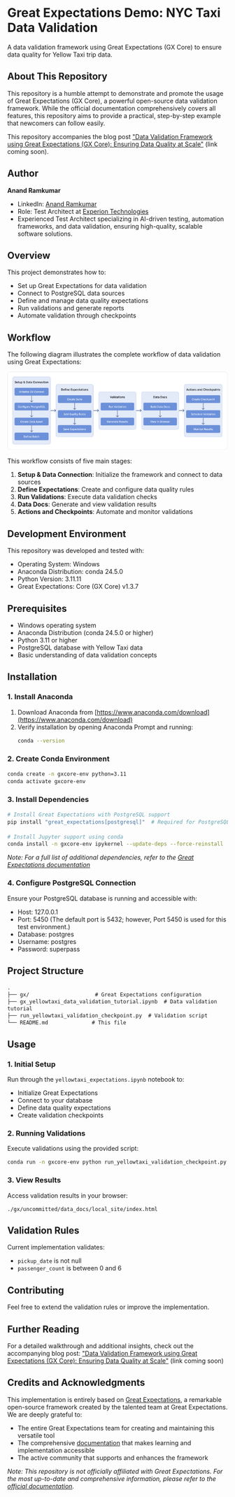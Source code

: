 # Great Expectations Demo: NYC Taxi Data Validation
A data validation framework using Great Expectations (GX Core) to ensure data quality for Yellow Taxi trip data.

## About This Repository
This repository is a humble attempt to demonstrate and promote the usage of Great Expectations (GX Core), a powerful open-source data validation framework. While the official documentation comprehensively covers all features, this repository aims to provide a practical, step-by-step example that newcomers can follow easily.

This repository accompanies the blog post ["Data Validation Framework using Great Expectations (GX Core): Ensuring Data Quality at Scale"](#) (link coming soon).

## Author
**Anand Ramkumar**
- LinkedIn: [Anand Ramkumar](https://www.linkedin.com/in/anand-ramkumar-04675a1b2)
- Role: Test Architect at [Experion Technologies](https://experionglobal.com/)
- Experienced Test Architect specializing in AI-driven testing, automation frameworks, and data validation, ensuring high-quality, scalable software solutions.

## Overview
This project demonstrates how to:
- Set up Great Expectations for data validation
- Connect to PostgreSQL data sources
- Define and manage data quality expectations
- Run validations and generate reports
- Automate validation through checkpoints

## Workflow
The following diagram illustrates the complete workflow of data validation using Great Expectations:

![Great Expectations Workflow](docs/images/gx_workflow.png)

This workflow consists of five main stages:
1. **Setup & Data Connection**: Initialize the framework and connect to data sources
2. **Define Expectations**: Create and configure data quality rules
3. **Run Validations**: Execute data validation checks
4. **Data Docs**: Generate and view validation results
5. **Actions and Checkpoints**: Automate and monitor validations

## Development Environment
This repository was developed and tested with:
- Operating System: Windows
- Anaconda Distribution: conda 24.5.0
- Python Version: 3.11.11
- Great Expectations: Core (GX Core) v1.3.7

## Prerequisites
- Windows operating system
- Anaconda Distribution (conda 24.5.0 or higher)
- Python 3.11 or higher
- PostgreSQL database with Yellow Taxi data
- Basic understanding of data validation concepts

## Installation

### 1. Install Anaconda
1. Download Anaconda from [https://www.anaconda.com/download](https://www.anaconda.com/download)
2. Verify installation by opening Anaconda Prompt and running:
   ```bash
   conda --version
   ```

### 2. Create Conda Environment
```bash
conda create -n gxcore-env python=3.11
conda activate gxcore-env
```

### 3. Install Dependencies
```bash
# Install Great Expectations with PostgreSQL support
pip install "great_expectations[postgresql]"  # Required for PostgreSQL database integration

# Install Jupyter support using conda
conda install -n gxcore-env ipykernel --update-deps --force-reinstall
```
*Note: For a full list of additional dependencies, refer to the [Great Expectations documentation](https://docs.greatexpectations.io/docs/core/set_up_a_gx_environment/install_additional_dependencies#installation-sql)*

### 4. Configure PostgreSQL Connection
Ensure your PostgreSQL database is running and accessible with:
- Host: 127.0.0.1
- Port: 5450 (The default port is 5432; however, Port 5450 is used for this test environment.)
- Database: postgres
- Username: postgres
- Password: superpass

## Project Structure
```
.
├── gx/                     # Great Expectations configuration
├── gx_yellowtaxi_data_validation_tutorial.ipynb  # Data validation tutorial
├── run_yellowtaxi_validation_checkpoint.py  # Validation script
└── README.md              # This file
```

## Usage

### 1. Initial Setup
Run through the `yellowtaxi_expectations.ipynb` notebook to:
- Initialize Great Expectations
- Connect to your database
- Define data quality expectations
- Create validation checkpoints

### 2. Running Validations
Execute validations using the provided script:
```bash
conda run -n gxcore-env python run_yellowtaxi_validation_checkpoint.py
```

### 3. View Results
Access validation results in your browser:
```
./gx/uncommitted/data_docs/local_site/index.html
```

## Validation Rules
Current implementation validates:
- `pickup_date` is not null
- `passenger_count` is between 0 and 6

## Contributing
Feel free to extend the validation rules or improve the implementation.

## Further Reading
For a detailed walkthrough and additional insights, check out the accompanying blog post: ["Data Validation Framework using Great Expectations (GX Core): Ensuring Data Quality at Scale"](#) (link coming soon)

## Credits and Acknowledgments
This implementation is entirely based on [Great Expectations](https://greatexpectations.io/), a remarkable open-source framework created by the talented team at Great Expectations. We are deeply grateful to:

- The entire Great Expectations team for creating and maintaining this versatile tool
- The comprehensive [documentation](https://docs.greatexpectations.io/) that makes learning and implementation accessible
- The active community that supports and enhances the framework

*Note: This repository is not officially affiliated with Great Expectations. For the most up-to-date and comprehensive information, please refer to the [official documentation](https://docs.greatexpectations.io/docs/core/introduction/).*
